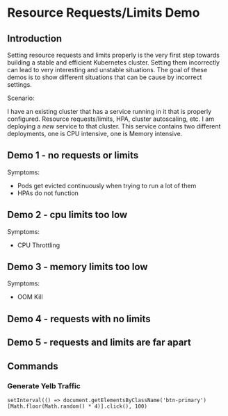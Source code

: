 # Resource Requests/Limits Demo

## Introduction

Setting resource requests and limits properly is the very first step towards building a stable and efficient Kubernetes cluster. Setting them incorrectly can lead to very interesting and unstable situations. The goal of these demos is to show different situations that can be cause by incorrect settings.

Scenario:

I have an existing cluster that has a service running in it that is properly configured. Resource requests/limits, HPA, cluster autoscaling, etc. I am deploying a _new_ service to that cluster. This service contains two different deployments, one is CPU intensive, one is Memory intensive.

## Demo 1 - no requests or limits

Symptoms:
- Pods get evicted continuously when trying to run a lot of them
- HPAs do not function

## Demo 2 - cpu limits too low

Symptoms:
- CPU Throttling

## Demo 3 - memory limits too low

Symptoms:
- OOM Kill

## Demo 4 - requests with no limits

## Demo 5 - requests and limits are far apart



## Commands

### Generate Yelb Traffic

`setInterval(() => document.getElementsByClassName('btn-primary')[Math.floor(Math.random() * 4)].click(), 100)`
